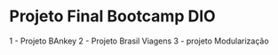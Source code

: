 # Projeto Final Bootcamp DIO
1 - Projeto BAnkey
2 - Projeto Brasil Viagens
3 - projeto Modularização
